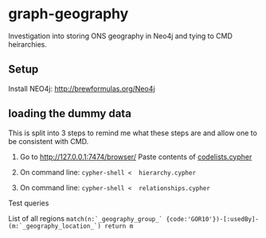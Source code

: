 graph-geography
================

Investigation into storing ONS geography in Neo4j and tying to CMD heirarchies.

## Setup

Install NEO4j: http://brewformulas.org/Neo4j

## loading the dummy data
This is split into 3 steps to remind me what these steps are and allow one to be consistent with CMD.

1. Go to http://127.0.0.1:7474/browser/
        Paste contents of [codelists.cypher](/cypher-scripts/codelists.cypher)

2. On command line: `cypher-shell <  hierarchy.cypher`

3. On command line: `cypher-shell <  relationships.cypher`


Test queries

List of all regions ``match(n:`_geography_group_` {code:'GOR10'})-[:usedBy]-(m:`_geography_location_`) return m``